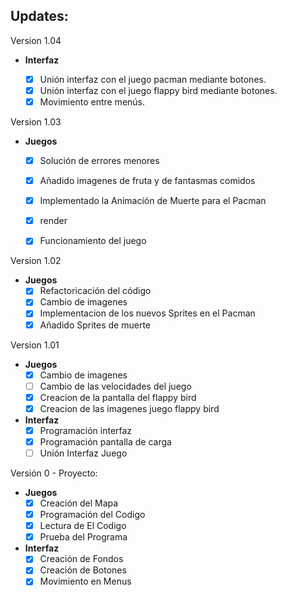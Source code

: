## Updates:
Version 1.04

  - **Interfaz**
 
    - [X] Unión interfaz con el juego pacman mediante botones.
    - [X] Unión interfaz con el juego flappy bird mediante botones.
    - [X] Movimiento entre menús.

Version 1.03  

  - **Juegos**
     - [X] Solución de errores menores
     - [X] Añadido imagenes de fruta y de fantasmas comidos
     - [X] Implementado la Animación de Muerte para el Pacman
     - [X] render
     - [x] Funcionamiento del juego

     
     
Version 1.02  

  - **Juegos**
     - [X] Refactoricación del código 
     - [X] Cambio de imagenes
     - [X] Implementacion de los nuevos Sprites en el Pacman
     - [X] Añadido Sprites de muerte
     
Version 1.01  

  - **Juegos**
     - [X] Cambio de imagenes                                                                          
     - [ ] Cambio de las velocidades del juego
     - [X] Creacion de la pantalla del flappy bird
     - [X] Creacion de las imagenes juego flappy bird
     
  - **Interfaz** 
     - [X] Programación interfaz                                                                        
     - [X] Programación pantalla de carga                                                               
     - [ ] Unión Interfaz Juego                                                                         

Versión 0 - Proyecto:

  - **Juegos**
     - [X] Creación del Mapa                                                                            
     - [X] Programación del Codigo                                                                      
     - [X] Lectura de El Codigo                                                                         
     - [X] Prueba del Programa                                                                          
     
  - **Interfaz** 
     - [X] Creación de Fondos                                                                           
     - [X] Creación de Botones                                                                          
     - [X] Movimiento en Menus                                                                          
